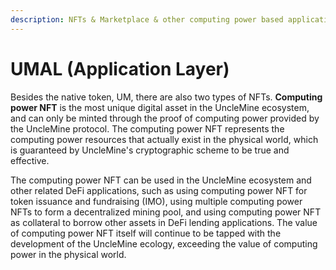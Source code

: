 ```yaml
---
description: NFTs & Marketplace & other computing power based applications
---
```


# UMAL (Application Layer)

Besides the native token, UM, there are also two types of NFTs. **Computing power NFT** is the most unique digital asset in the UncleMine ecosystem, and can only be minted through the proof of computing power provided by the UncleMine protocol. The computing power NFT represents the computing power resources that actually exist in the physical world, which is guaranteed by UncleMine's cryptographic scheme to be true and effective.&#x20;



The computing power NFT can be used in the UncleMine ecosystem and other related DeFi applications, such as using computing power NFT for token issuance and fundraising (IMO), using multiple computing power NFTs to form a decentralized mining pool, and using computing power NFT as collateral to borrow other assets in DeFi lending applications. The value of computing power NFT itself will continue to be tapped with the development of the UncleMine ecology, exceeding the value of computing power in the physical world.
